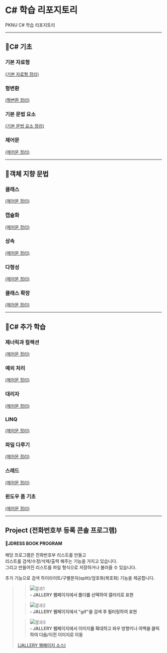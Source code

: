 # C# 학습 리포지토리

PKNU C# 학습 리포지토리

------------------------
## 📕C# 기초

### 기본 자료형
[(기본 자료형 정리)](01_HTML)
### 형변환
[(형변환 정리)](01_HTML)
### 기본 문법 요소
[(기본 문법 요소 정리)](01_HTML)
### 제어문
[(제어문 정리)](01_HTML)

------------------------
## 📙객체 지향 문법

### 클래스
[(제어문 정리)](01_HTML)
### 캡슐화
[(제어문 정리)](01_HTML)
### 상속
[(제어문 정리)](01_HTML)
### 다형성
[(제어문 정리)](01_HTML)
### 클래스 확장
[(제어문 정리)](01_HTML)

------------------------
## 📗C# 추가 학습

### 제너릭과 컬렉션
[(제어문 정리)](01_HTML)
### 예외 처리
[(제어문 정리)](01_HTML)
### 대리자
[(제어문 정리)](01_HTML)
### LINQ
[(제어문 정리)](01_HTML)
### 파일 다루기
[(제어문 정리)](01_HTML)
### 스레드
[(제어문 정리)](01_HTML)
### 윈도우 폼 기초
[(제어문 정리)](01_HTML)

------------------------
## Project (전화번호부 등록 콘솔 프로그램)

#### 📑JDRESS BOOK PROGRAM
해당 프로그램은 전화번호부 리스트를 만들고<br/>
리스트를 검색/수정/삭제/출력 해주는 기능을 가지고 있습니다.<br/>
그리고 만들어진 리스트를 파일 형식으로 저장하거나 불러올 수 있습니다.<br/>

추가 기능으로 검색 하이라이트/구별문자(split)/암호화(복호화) 기능을 제공합니다.

>>![결과1](ref_images/intro_page.png "전체 웹페이지")  
>>**- JALLERY 웹페이지에서 폴더를 선택하여 갤러리로 표현**
>     
>           
>     
>>![결과2](ref_images/search_page.png "웹페이지 검색")  
>>**- JALLERY 웹페이지에서 "gif"을 검색 후 필터링하여 표현**
>   
>   
>     
>>![결과3](ref_images/move_page.png "웹페이지 이동")  
>>**- JALLERY 웹페이지에서 이미지를 확대하고 좌우 방향키나 여백을 클릭하여 다음/이전 이미지로 이동**
>   
>         
>   
>[(JALLERY 웹페이지 소스)](04_PROJECT)

